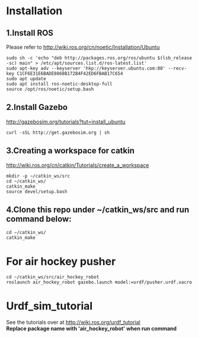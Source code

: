 # Installation
## 1.Install ROS
Please refer to http://wiki.ros.org/cn/noetic/Installation/Ubuntu
```
sudo sh -c 'echo "deb http://packages.ros.org/ros/ubuntu $(lsb_release -sc) main" > /etc/apt/sources.list.d/ros-latest.list'
sudo apt-key adv --keyserver 'hkp://keyserver.ubuntu.com:80' --recv-key C1CF6E31E6BADE8868B172B4F42ED6FBAB17C654
sudo apt update
sudo apt install ros-noetic-desktop-full
source /opt/ros/noetic/setup.bash
```
## 2.Install Gazebo
http://gazebosim.org/tutorials?tut=install_ubuntu
```
curl -sSL http://get.gazebosim.org | sh

```
## 3.Creating a workspace for catkin
http://wiki.ros.org/cn/catkin/Tutorials/create_a_workspace
```
mkdir -p ~/catkin_ws/src
cd ~/catkin_ws/
catkin_make
source devel/setup.bash
```
## 4.Clone this repo under ~/catkin_ws/src and run command below:
```
cd ~/catkin_ws/
catkin_make
```

# For air hockey pusher
```
cd ~/catkin_ws/src/air_hockey_robot
roslaunch air_hockey_robot gazebo.launch model:=urdf/pusher.urdf.xacro
```
# Urdf_sim_tutorial
See the tutorials over at http://wiki.ros.org/urdf_tutorial<br>
**Replace package name with 'air_hockey_robot' when run command**

